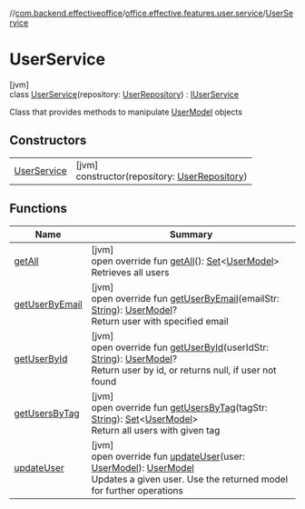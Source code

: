 //[com.backend.effectiveoffice](../../../index.md)/[office.effective.features.user.service](../index.md)/[UserService](index.md)

# UserService

[jvm]\
class [UserService](index.md)(repository: [UserRepository](../../office.effective.features.user.repository/-user-repository/index.md)) : [IUserService](../../office.effective.serviceapi/-i-user-service/index.md)

Class that provides methods to manipulate [UserModel](../../office.effective.model/-user-model/index.md) objects

## Constructors

| | |
|---|---|
| [UserService](-user-service.md) | [jvm]<br>constructor(repository: [UserRepository](../../office.effective.features.user.repository/-user-repository/index.md)) |

## Functions

| Name | Summary |
|---|---|
| [getAll](get-all.md) | [jvm]<br>open override fun [getAll](get-all.md)(): [Set](https://kotlinlang.org/api/latest/jvm/stdlib/kotlin.collections/-set/index.html)&lt;[UserModel](../../office.effective.model/-user-model/index.md)&gt;<br>Retrieves all users |
| [getUserByEmail](get-user-by-email.md) | [jvm]<br>open override fun [getUserByEmail](get-user-by-email.md)(emailStr: [String](https://kotlinlang.org/api/latest/jvm/stdlib/kotlin/-string/index.html)): [UserModel](../../office.effective.model/-user-model/index.md)?<br>Return user with specified email |
| [getUserById](get-user-by-id.md) | [jvm]<br>open override fun [getUserById](get-user-by-id.md)(userIdStr: [String](https://kotlinlang.org/api/latest/jvm/stdlib/kotlin/-string/index.html)): [UserModel](../../office.effective.model/-user-model/index.md)?<br>Return user by id, or returns null, if user not found |
| [getUsersByTag](get-users-by-tag.md) | [jvm]<br>open override fun [getUsersByTag](get-users-by-tag.md)(tagStr: [String](https://kotlinlang.org/api/latest/jvm/stdlib/kotlin/-string/index.html)): [Set](https://kotlinlang.org/api/latest/jvm/stdlib/kotlin.collections/-set/index.html)&lt;[UserModel](../../office.effective.model/-user-model/index.md)&gt;<br>Return all users with given tag |
| [updateUser](update-user.md) | [jvm]<br>open override fun [updateUser](update-user.md)(user: [UserModel](../../office.effective.model/-user-model/index.md)): [UserModel](../../office.effective.model/-user-model/index.md)<br>Updates a given user. Use the returned model for further operations |
